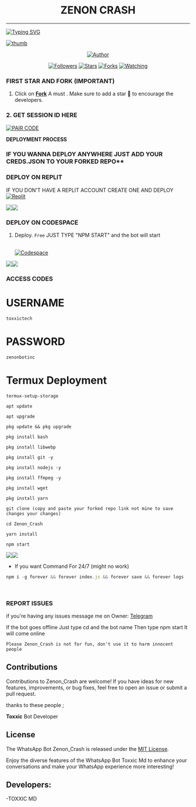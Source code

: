 <h1 align="center"> ZENON CRASH </h1>
<p align="center">  
  
***
  
<a href="https://git.io/typing-svg"><img src="https://readme-typing-svg.demolab.com?font=Black+Ops+One&size=50&pause=1000&color=1BAFBAFF&center=true&width=910&height=100&lines=THANKS FOR CHOOSING ;ZENON +CRASH;WHATSAPP+BUG+BOT;CREATED+BY+TOXXIC+BOY;RELEASED+15-08-24" alt="Typing SVG" /></a>
  </p>
    <a href="https://files.catbox.moe/sq19gx.jpg"><img src="[https://i.ibb.co/6BRTLTx/thumb.jpg](https://files.catbox.moe/sq19gx.jpg)" alt="thumb" border="0"></a>
<p align="center">
<p align="center">
<a href="https://github.com/Toxic1239/Zenon_Crash"><img title="Author" src="https://img.shields.io/badge/ZenonCrash?style=for-the-badge&logo=github"></a>
<p align="center">
<a href="https://github.com/Toxic1239/followers"><img title="Followers" src="https://img.shields.io/github/followers/Toxic1239?color=blue&style=flat-square"></a>
<a href="https://github.com/Toxic1239/Zenon_Crash/stargazers/"><img title="Stars" src="https://img.shields.io/github/stars/Toxic1239/Zenon_Crash-Star?color=red&style=flat-square"></a>
<a href="https://github.com/Toxic1239/Zenon_Crash/network/members"><img title="Forks" src="https://img.shields.io/github/forks/Toxic1239/Zenon_Crash?color=green&style=flat-square"></a>
<a href="https://github.com/Toxic1239/Zenon_Crash/watchers"><img title="Watching" src="https://img.shields.io/github/watchers/Toxic1239/Zenon_Crash?label=Watchers&color=yellow&style=flat-square"></a>

### FIRST STAR AND FORK (IMPORTANT) 

1. Click on **[Fork](https://github.com/Toxic1239/Zenon_Crash/fork)** A must . Make sure to add a star 🌟 to encourage the developers.
### 2. GET SESSION ID HERE 

<a href='https://replit.com/@obidikechikadib/Toxic-Creds#main.sh' target="_blank"><img alt='PAIR CODE' src='https://img.shields.io/badge/Click here to get your Creds file-blue?style=for-the-badge&logo=opencv&logoColor=white'/></a> 

**DEPLOYMENT PROCESS**
### IF YOU WANNA DEPLOY ANYWHERE JUST ADD YOUR CREDS.JSON TO YOUR FORKED REPO**

### DEPLOY ON REPLIT
IF YOU DON'T HAVE A REPLIT ACCOUNT CREATE ONE AND DEPLOY 
    <br>
    <a href='https://replit.com/github/Toxic1239/Zenon_Crash' target="_blank"><img alt='Replit' src='https://img.shields.io/badge/-Deploy-red?style=for-the-badge&logo=replit&logoColor=white'/></a>

<a><img src='https://i.imgur.com/LyHic3i.gif'/></a><a><img src='https://i.imgur.com/LyHic3i.gif'/></a>
### DEPLOY ON CODESPACE 
1. Deploy. `Free`
JUST TYPE "NPM START" and the bot will start


    <br>
    <a href='https://github.com/codespaces' target="_blank"><img alt='Codespace' src='https://img.shields.io/badge/-Deploy-green?style=for-the-badge&logo=codespace&logoColor=white'/></a>
<a><img src='https://i.imgur.com/LyHic3i.gif'/></a><a><img src='https://i.imgur.com/LyHic3i.gif'/></a>    
### ACCESS CODES
# USERNAME
```
toxxictech
```
# PASSWORD
```
zenonbotinc
```
# Termux Deployment
```
termux-setup-storage
```
```
apt update
```
```
apt upgrade
```
```
pkg update && pkg upgrade
```
```
pkg install bash
```
```
pkg install libwebp
```
```
pkg install git -y
```
```
pkg install nodejs -y
```
```
pkg install ffmpeg -y 
```
```
pkg install wget
```
```
pkg install yarn
```
```
git clone (copy and paste your forked repo link not mine to save changes your changes) 
```
```
cd Zenon_Crash
```
```
yarn install
```
```
npm start
```
<a><img src='https://i.imgur.com/LyHic3i.gif'/></a><a><img src='https://i.imgur.com/LyHic3i.gif'/></a>
- If you want Command For 24/7 (might no work) 
```js
npm i -g forever && forever index.js && forever save && forever logs
```
<br>

### REPORT ISSUES

if you're having any issues message me on
Owner: [Telegram](https://t.me/Toxxicn_bot) 

If the bot goes offline 
Just type cd and the bot name 
Then type npm start
It will come online

`Please Zenon_Crash is not for fun, don't use it to harm innocent people`


## Contributions

Contributions to Zenon_Crash are welcome! If you have ideas for new features, improvements, or bug fixes, feel free to open an issue or submit a pull request. <br>

   thanks to these people ;

   **Toxxic** Bot Developer <br>


## License

The WhatsApp Bot Zenon_Crash is released under the [MIT License](https://opensource.org/licenses/MIT).

Enjoy the diverse features of the WhatsApp Bot Toxxic Md to enhance your conversations and make your WhatsApp experience more interesting!

## Developers:

-TOXXIC MD
